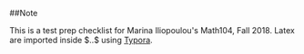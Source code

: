 ##Note

This is a test prep checklist for Marina Iliopoulou's Math104, Fall 2018. Latex are imported inside \$..\$ using [Typora](https://typora.io/  ).